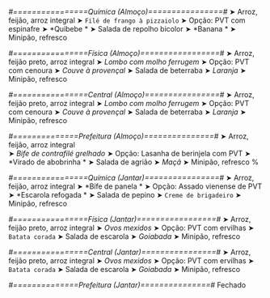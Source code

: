 
*#================Química (Almoço)================#*
➤ Arroz, feijão, arroz integral
➤ `Filé de frango à pizzaiolo`
➤ Opção: PVT com espinafre
➤ *Quibebe *
➤ Salada de repolho bicolor
➤ *Banana *
➤ Minipão, refresco

*#================Física (Almoço)=================#*
➤ Arroz, feijão preto, arroz integral
➤ *Lombo com molho ferrugem*
➤ Opção: PVT com cenoura
➤ *Couve à provençal*
➤ Salada de beterraba
➤ *Laranja*
➤ Minipão, refresco

*#================Central (Almoço)================#*
➤ Arroz, feijão preto, arroz integral
➤ *Lombo com molho ferrugem*
➤ Opção: PVT com cenoura
➤ *Couve à provençal*
➤ Salada de beterraba
➤ *Laranja*
➤ Minipão, refresco

*#==============Prefeitura (Almoço)===============#*
➤ Arroz, feijão, arroz integral  
➤ *Bife de contrafilé grelhado*
➤ Opção: Lasanha de berinjela com PVT 
➤ *Virado de abobrinha *
➤ Salada de agrião
➤ *Maçã*
➤ Minipão, refresco 
%

*#================Química (Jantar)================#*
➤ Arroz, feijão, arroz integral
➤ *Bife de panela *
➤ Opção: Assado vienense de PVT
➤ *Escarola refogada *
➤ Salada de pepino 
➤ `Creme de brigadeiro`
➤ Minipão, refresco

*#================Física (Jantar)=================#*
➤ Arroz, feijão preto, arroz integral
➤ *Ovos mexidos*
➤ Opção: PVT com ervilhas
➤ `Batata corada`
➤ Salada de escarola
➤ *Goiabada*
➤ Minipão, refresco

*#================Central (Jantar)================#*
➤ Arroz, feijão preto, arroz integral
➤ *Ovos mexidos*
➤ Opção: PVT com ervilhas
➤ `Batata corada`
➤ Salada de escarola
➤ *Goiabada*
➤ Minipão, refresco

*#==============Prefeitura (Jantar)===============#*
Fechado
